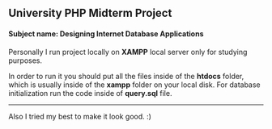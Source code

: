 ## University PHP Midterm Project
#### **Subject name**: Designing Internet Database Applications

Personally I run project locally on **XAMPP** local server only for studying purposes.

In order to run it you should put all the files inside of the **htdocs** folder, which is usually inside of the **xampp** folder on your local disk.
For database initialization run the code inside of **query.sql** file.

---

Also I tried my best to make it look good. :)
